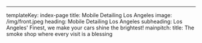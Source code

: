 ---
templateKey: index-page
title: Mobile Detailing Los Angeles
image: /img/front.jpeg
heading: Mobile Detailing Los Angeles
subheading: Los Angeles' Finest, we make your cars shine the brightest!
mainpitch:
  title: The smoke shop where every visit is a blessing
   

